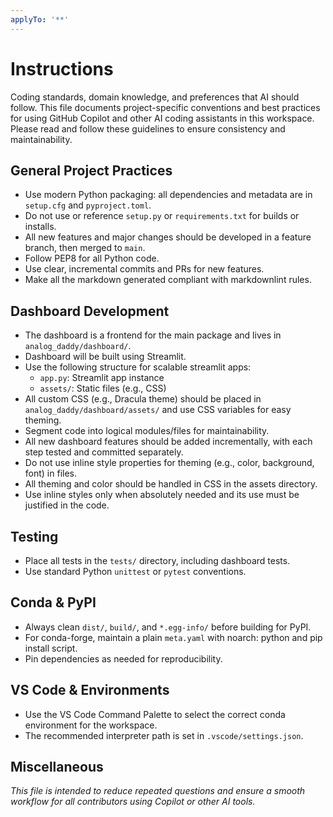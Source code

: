 ```yaml
---
applyTo: '**'
---
```


# Instructions

Coding standards, domain knowledge, and preferences that AI should follow.
This file documents project-specific conventions and best practices for using
GitHub Copilot and other AI coding assistants in this workspace.
Please read and follow these guidelines to ensure consistency and maintainability.

## General Project Practices

- Use modern Python packaging: all dependencies and metadata are in `setup.cfg` and `pyproject.toml`.
- Do not use or reference `setup.py` or `requirements.txt` for builds or installs.
- All new features and major changes should be developed in a feature branch, then merged to `main`.
- Follow PEP8 for all Python code.
- Use clear, incremental commits and PRs for new features.
- Make all the markdown generated compliant with markdownlint rules.

## Dashboard Development

- The dashboard is a frontend for the main package and lives in `analog_daddy/dashboard/`.
- Dashboard will be built using Streamlit.
- Use the following structure for scalable streamlit apps:
  - `app.py`: Streamlit app instance
  - `assets/`: Static files (e.g., CSS)
- All custom CSS (e.g., Dracula theme) should be placed in `analog_daddy/dashboard/assets/` and use CSS variables for easy theming.
- Segment code into logical modules/files for maintainability.
- All new dashboard features should be added incrementally, with each step tested and committed separately.
- Do not use inline style properties for theming (e.g., color, background, font) in files.
- All theming and color should be handled in CSS in the assets directory.
- Use inline styles only when absolutely needed and its use must be justified in the code.

## Testing

- Place all tests in the `tests/` directory, including dashboard tests.
- Use standard Python `unittest` or `pytest` conventions.

## Conda & PyPI

- Always clean `dist/`, `build/`, and `*.egg-info/` before building for PyPI.
- For conda-forge, maintain a plain `meta.yaml` with noarch: python and pip install script.
- Pin dependencies as needed for reproducibility.

## VS Code & Environments

- Use the VS Code Command Palette to select the correct conda environment for the workspace.
- The recommended interpreter path is set in `.vscode/settings.json`.

## Miscellaneous

_This file is intended to reduce repeated questions and ensure a smooth workflow for all contributors using Copilot or other AI tools._

